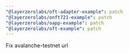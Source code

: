 ```yaml
---
"@layerzerolabs/oft-adapter-example": patch
"@layerzerolabs/onft721-example": patch
"@layerzerolabs/oapp-example": patch
"@layerzerolabs/oft-example": patch
---
```


Fix avalanche-testnet url
